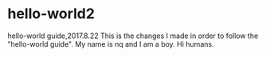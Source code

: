 # hello-world2
hello-world guide,2017.8.22
This is the changes I made in order to follow the "hello-world guide".
My name is nq and I am a boy.
Hi humans.
